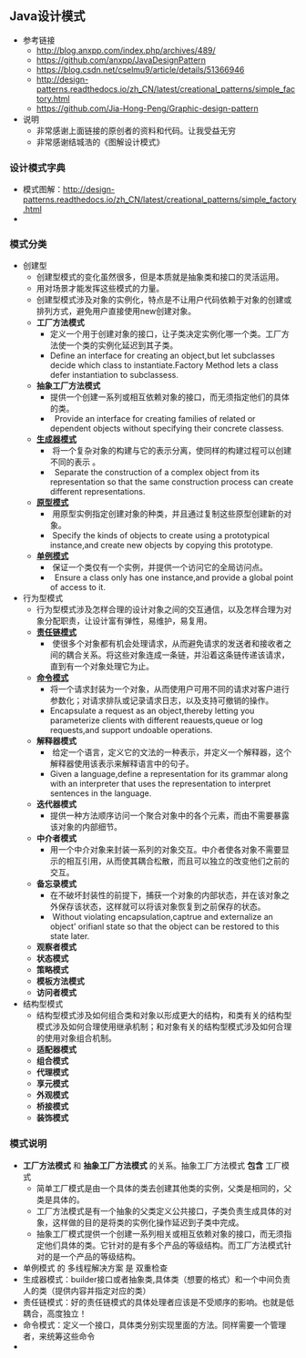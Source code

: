 ## Java设计模式
- 参考链接
    - http://blog.anxpp.com/index.php/archives/489/
    - https://github.com/anxpp/JavaDesignPattern
    - https://blog.csdn.net/cselmu9/article/details/51366946
    - http://design-patterns.readthedocs.io/zh_CN/latest/creational_patterns/simple_factory.html
    - https://github.com/Jia-Hong-Peng/Graphic-design-pattern
- 说明
    - 非常感谢上面链接的原创者的资料和代码。让我受益无穷
    - 非常感谢结城浩的《图解设计模式》


### 设计模式字典
- 模式图解：http://design-patterns.readthedocs.io/zh_CN/latest/creational_patterns/simple_factory.html
- 
### 模式分类

- 创建型
  - 创建型模式的变化虽然很多，但是本质就是抽象类和接口的灵活运用。
  - 用对场景才能发挥这些模式的力量。
  - 创建型模式涉及对象的实例化，特点是不让用户代码依赖于对象的创建或排列方式，避免用户直接使用new创建对象。 
  - **工厂方法模式** 
    - 定义一个用于创建对象的接口，让子类决定实例化哪一个类。工厂方法使一个类的实例化延迟到其子类。 
    - Define an interface for creating an object,but let subclasses decide which class to instantiate.Factory Method lets a class defer instantiation to subclassess. 
  - **抽象工厂方法模式**
    - 提供一个创建一系列或相互依赖对象的接口，而无须指定他们的具体的类。 
    -   Provide an interface for creating families of related or dependent objects without specifying their concrete classess. 
  - [**生成器模式**](https://github.com/Jia-Hong-Peng/Graphic-design-pattern/tree/master/src/Builder)
    -  将一个复杂对象的构建与它的表示分离，使同样的构建过程可以创建不同的表示 。
    -   Separate the construction of a complex object from its representation so that the same construction process can create different representations. 
  - [**原型模式**](https://quanke.gitbooks.io/design-pattern-java/%E5%8E%9F%E5%9E%8B%E6%A8%A1%E5%BC%8F-Prototype%20Pattern.html)
    -  用原型实例指定创建对象的种类，并且通过复制这些原型创建新的对象。 
    -  Specify the kinds of objects to create using a prototypical instance,and create new objects by copying this prototype. 
  - [**单例模式**](https://blog.csdn.net/cselmu9/article/details/51366946)
    -  保证一个类仅有一个实例，并提供一个访问它的全局访问点。 
    -   Ensure a class only has one instance,and provide a global point of access to it. 
- 行为型模式
  -  行为型模式涉及怎样合理的设计对象之间的交互通信，以及怎样合理为对象分配职责，让设计富有弹性，易维护，易复用。 
  -  [**责任链模式**](https://github.com/Jia-Hong-Peng/Graphic-design-pattern/blob/master/src/ChainOfResponsibility)
     -   使很多个对象都有机会处理请求，从而避免请求的发送者和接收者之间的耦合关系。将这些对象连成一条链，并沿着这条链传递该请求，直到有一个对象处理它为止。 
  -  [**命令模式**](http://blog.anxpp.com/index.php/archives/489/)
     -  将一个请求封装为一个对象，从而使用户可用不同的请求对客户进行参数化；对请求排队或记录请求日志，以及支持可撤销的操作。 
     -  Encapsulate a request as an object,thereby letting you parameterize clients with different reauests,queue or log requests,and support undoable operations. 
  -  **解释器模式**
     -   给定一个语言，定义它的文法的一种表示，并定义一个解释器，这个解释器使用该表示来解释语言中的句子。 
     -  Given a language,define a representation for its grammar along with an interpreter that uses the representation to interpret sentences in the language. 
  -  **迭代器模式**
     -  提供一种方法顺序访问一个聚合对象中的各个元素，而由不需要暴露该对象的内部细节。 
  -  **中介者模式**
     -  用一个中介对象来封装一系列的对象交互。中介者使各对象不需要显示的相互引用，从而使其耦合松散，而且可以独立的改变他们之前的交互。 
  -  **备忘录模式**
     -  在不破坏封装性的前提下，捕获一个对象的内部状态，并在该对象之外保存该状态，这样就可以将该对象恢复到之前保存的状态。 
     -   Without violating encapsulation,captrue and externalize an object' orifianl state so that the object can be restored to this state later. 
  -  **观察者模式**
  -  **状态模式**
  -  **策略模式**
  -  **模板方法模式**
  -  **访问者模式** 
- 结构型模式
  - 结构型模式涉及如何组合类和对象以形成更大的结构，和类有关的结构型模式涉及如何合理使用继承机制；和对象有关的结构型模式涉及如何合理的使用对象组合机制。
  - **适配器模式**
  - **组合模式**
  - **代理模式**
  - **享元模式**
  - **外观模式**
  - **桥接模式**
  - **装饰模式**

### 模式说明

- **工厂方法模式** 和 **抽象工厂方法模式** 的关系。抽象工厂方法模式 **包含** 工厂模式
  - ​    简单工厂模式是由一个具体的类去创建其他类的实例，父类是相同的，父类是具体的。
  - ​    工厂方法模式是有一个抽象的父类定义公共接口，子类负责生成具体的对象，这样做的目的是将类的实例化操作延迟到子类中完成。
  - ​    抽象工厂模式提供一个创建一系列相关或相互依赖对象的接口，而无须指定他们具体的类。它针对的是有多个产品的等级结构。而工厂方法模式针对的是一个产品的等级结构。
- 单例模式 的 多线程解决方案 是  双重检查
- 生成器模式：builder接口或者抽象类,具体类（想要的格式）和一个中间负责人的类（提供内容并指定对应的类）
- 责任链模式：好的责任链模式的具体处理者应该是不受顺序的影响。也就是低耦合，高度独立！
- 命令模式：定义一个接口，具体类分别实现里面的方法。同样需要一个管理者，来统筹这些命令
- 

